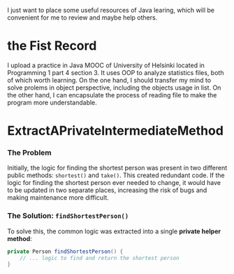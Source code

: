 I just want to place some useful resources of Java learing, which will be convenient for me to review and maybe help others.

# the Fist Record
I upload a practice in Java MOOC of University of Helsinki located in Programming 1 part 4 section 3. It uses OOP to analyze statistics files, both of which worth learning.
On the one hand, I should transfer my mind to solve prolems in object perspective, including the objects usage in list. On the other hand, I can encapsulate the process of reading file to make the program more understandable.

# ExtractAPrivateIntermediateMethod
### The Problem

Initially, the logic for finding the shortest person was present in two different public methods: `shortest()` and `take()`. This created redundant code. If the logic for finding the shortest person ever needed to change, it would have to be updated in two separate places, increasing the risk of bugs and making maintenance more difficult.

### The Solution: `findShortestPerson()`

To solve this, the common logic was extracted into a single **private helper method**:

```java
private Person findShortestPerson() {
    // ... logic to find and return the shortest person
}
```
